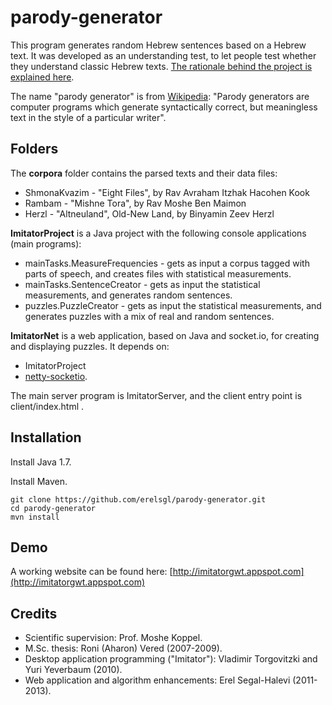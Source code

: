 parody-generator
================

This program generates random Hebrew sentences based on a Hebrew text. It was developed as an understanding test, to let people test whether they understand classic Hebrew texts. [The rationale behind the project is explained here](http://woland.ph.biu.ac.il/?page_id=154).

The name "parody generator" is from [Wikipedia](https://en.wikipedia.org/wiki/Parody_generator):
"Parody generators are computer programs which generate syntactically correct, but meaningless text in the style of a particular writer".

## Folders

The **corpora** folder contains the parsed texts and their data files:
* ShmonaKvazim - "Eight Files", by Rav Avraham Itzhak Hacohen Kook
* Rambam - "Mishne Tora", by Rav Moshe Ben Maimon
* Herzl - "Altneuland", Old-New Land, by Binyamin Zeev Herzl

**ImitatorProject** is a Java project with the following console applications (main programs):
* mainTasks.MeasureFrequencies - gets as input a corpus tagged with parts of speech, and creates files with statistical measurements.
* mainTasks.SentenceCreator - gets as input the statistical measurements, and generates random sentences.
* puzzles.PuzzleCreator - gets as input the statistical measurements, and generates puzzles with a mix of real and random sentences.
 
**ImitatorNet** is a web application, based on Java and socket.io, for creating and displaying puzzles. It depends on:
* ImitatorProject
* [netty-socketio](https://github.com/mrniko/netty-socketio).

The main server program is ImitatorServer, and the client entry point is client/index.html .

## Installation

Install Java 1.7.

Install Maven.

    git clone https://github.com/erelsgl/parody-generator.git
    cd parody-generator
    mvn install

## Demo

A working website can be found here: [http://imitatorgwt.appspot.com](http://imitatorgwt.appspot.com)

## Credits

* Scientific supervision: Prof. Moshe Koppel.
* M.Sc. thesis: Roni (Aharon) Vered (2007-2009).
* Desktop application programming ("Imitator"): Vladimir Torgovitzki and Yuri Yeverbaum (2010).
* Web application and algorithm enhancements: Erel Segal-Halevi (2011-2013).

